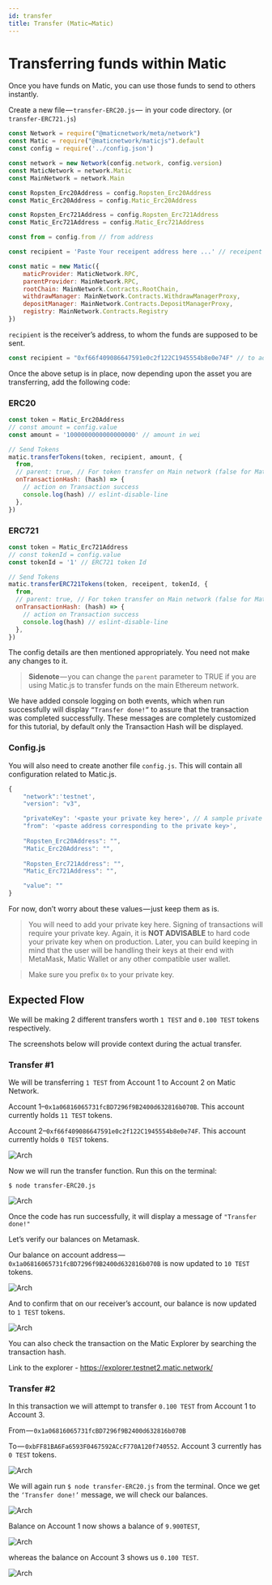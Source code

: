 ```yaml
---
id: transfer
title: Transfer (Matic↔Matic)
---
```

# Transferring funds within Matic

Once you have funds on Matic, you can use those funds to send to others instantly.

Create a new file — `transfer-ERC20.js` —  in your code directory. (or `transfer-ERC721.js`)
```js
const Network = require("@maticnetwork/meta/network")
const Matic = require("@maticnetwork/maticjs").default
const config = require('../config.json')

const network = new Network(config.network, config.version)
const MaticNetwork = network.Matic 
const MainNetwork = network.Main 

const Ropsten_Erc20Address = config.Ropsten_Erc20Address
const Matic_Erc20Address = config.Matic_Erc20Address

const Ropsten_Erc721Address = config.Ropsten_Erc721Address
const Matic_Erc721Address = config.Matic_Erc721Address

const from = config.from // from address

const recipient = 'Paste Your receipent address here ...' // receipent address

const matic = new Matic({
    maticProvider: MaticNetwork.RPC,
    parentProvider: MainNetwork.RPC,
    rootChain: MainNetwork.Contracts.RootChain,
    withdrawManager: MainNetwork.Contracts.WithdrawManagerProxy,
    depositManager: MainNetwork.Contracts.DepositManagerProxy,
    registry: MainNetwork.Contracts.Registry
})
```

`recipient` is the receiver’s address, to whom the funds are supposed to be sent.

```js
const recipient = "0xf66f409086647591e0c2f122C1945554b8e0e74F" // to address
```

Once the above setup is in place, now depending upon the asset you are transferring, add the following code:

### ERC20
```js
const token = Matic_Erc20Address
// const amount = config.value
const amount = '1000000000000000000' // amount in wei

// Send Tokens
matic.transferTokens(token, recipient, amount, {
  from,
  // parent: true, // For token transfer on Main network (false for Matic Network)
  onTransactionHash: (hash) => {
    // action on Transaction success
    console.log(hash) // eslint-disable-line
  },
})
```

### ERC721
```js
const token = Matic_Erc721Address
// const tokenId = config.value
const tokenId = '1' // ERC721 token Id

// Send Tokens
matic.transferERC721Tokens(token, receipent, tokenId, {
  from,
  // parent: true, // For token transfer on Main network (false for Matic Network)
  onTransactionHash: (hash) => {
    // action on Transaction success
    console.log(hash) // eslint-disable-line
  },
})
```

The config details are then mentioned appropriately. You need not make any changes to it.

> **Sidenote** — you can change the `parent` parameter to TRUE if you are using Matic.js to transfer funds on the main Ethereum network.

We have added console logging on both events, which when run successfully will display `“Transfer done!”` to assure that the transaction was completed successfully. These messages are completely customized for this tutorial, by default only the Transaction Hash will be displayed.

### Config.js

You will also need to create another file `config.js`. This will contain all configuration related to Matic.js.
```js
{
    "network":'testnet',
    "version": "v3",

    "privateKey": '<paste your private key here>', // A sample private key prefix with `0x`
    "from": '<paste address corresponding to the private key>',
    
    "Ropsten_Erc20Address": "",
    "Matic_Erc20Address": "",
    
    "Ropsten_Erc721Address": "",
    "Matic_Erc721Address": "",

    "value": "" 
}
```
For now, don’t worry about these values — just keep them as is.

> You will need to add your private key here. Signing of transactions will require your private key. Again, it is **NOT ADVISABLE** to hard code your private key when on production. Later, you can build keeping in mind that the user will be handling their keys at their end with MetaMask, Matic Wallet or any other compatible user wallet.

> Make sure you prefix `0x` to your private key.

## Expected Flow

We will be making 2 different transfers worth `1 TEST` and `0.100 TEST` tokens respectively.

The screenshots below will provide context during the actual transfer.

### **Transfer #1**

We will be transferring `1 TEST` from Account 1 to Account 2 on Matic Network.

Account 1–`0x1a06816065731fcBD7296f9B2400d632816b070B`. This account currently holds `11 TEST` tokens.

Account 2–`0xf66f409086647591e0c2f122C1945554b8e0e74F`. This account currently holds `0 TEST` tokens.

![Arch](../../img/maticjs/account2-transfer1-balance.png)

Now we will run the transfer function. Run this on the terminal:

`$ node transfer-ERC20.js`

![Arch](../../img/maticjs/run-transfer-erc20-1.png)

Once the code has run successfully, it will display a message of `"Transfer done!"`

Let’s verify our balances on Metamask.

Our balance on account address — `0x1a06816065731fcBD7296f9B2400d632816b070B` is now updated to `10 TEST` tokens.

![Arch](../../img/maticjs/account1-transfer1-update.png)

And to confirm that on our receiver’s account, our balance is now updated to `1 TEST` tokens.

![Arch](../../img/maticjs/account2-transfer1-update.png)

You can also check the transaction on the Matic Explorer by searching the transaction hash.

Link to the explorer - https://explorer.testnet2.matic.network/


### **Transfer #2**

In this transaction we will attempt to transfer `0.100 TEST` from Account 1 to Account 3.

From — `0x1a06816065731fcBD7296f9B2400d632816b070B`

To — `0xbFF81BA6Fa6593F0467592ACcF770A120f740552`. Account 3 currently has `0 TEST` tokens.

![Arch](../../img/maticjs/account3-transfer2-balance.png)

We will again run `$ node transfer-ERC20.js` from the terminal. Once we get the `‘Transfer done!’` message, we will check our balances.

![Arch](../../img/maticjs/run-transfer-erc20-2.png)

Balance on Account 1 now shows a balance of `9.900TEST`,

![Arch](../../img/maticjs/account1-transfer2-update.png)

whereas the balance on Account 3 shows us `0.100 TEST`.

![Arch](../../img/maticjs/account3-transfer2-update.png)
